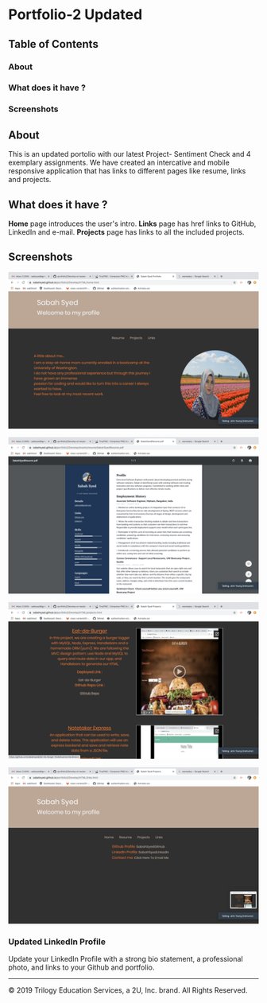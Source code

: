 # Portfolio-2  Updated

## Table of Contents
### About
### What does it have ?
### Screenshots

## About

This is an updated portolio with our latest Project- Sentiment Check and 4 exemplary assignments. We have created an intercative and mobile responsive application that has links to different pages like resume, links and projects.

## What does it have ?

**Home** page introduces the user's intro.
**Links** page has href links to GitHub, LinkedIn and e-mail.
**Projects** page has links to all the included projects.

## Screenshots

![SabahSyedPortfolioScreenshot](https://github.com/sabahsyed/portfolio2/blob/master/Develop/Screen%20Shot%202020-06-27%20at%2012.48.43%20PM.png)

![SabahSyedPortfolioScreenshot](https://github.com/sabahsyed/portfolio2/blob/master/Develop/Screen%20Shot%202020-06-27%20at%2012.48.49%20PM.png)

![SabahSyedPortfolioScreenshot](https://github.com/sabahsyed/portfolio2/blob/master/Develop/Screen%20Shot%202020-06-27%20at%2012.49.14%20PM.png)

![SabahSyedPortfolioScreenshot](https://github.com/sabahsyed/portfolio2/blob/master/Develop/Screen%20Shot%202020-06-27%20at%2012.49.19%20PM.png)





### Updated LinkedIn Profile 

Update your LinkedIn Profile with a strong bio statement, a professional photo, and links to your Github and portfolio.


- - -
© 2019 Trilogy Education Services, a 2U, Inc. brand. All Rights Reserved.

